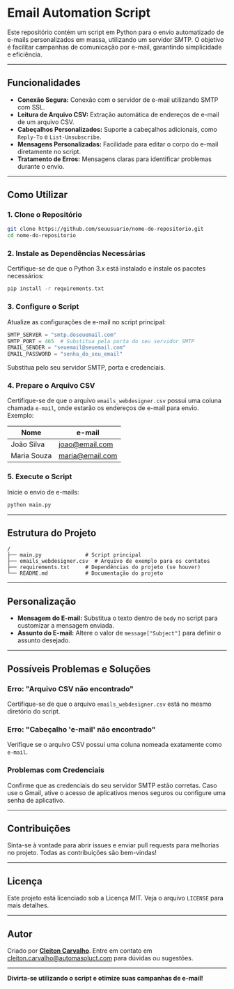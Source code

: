 # Email Automation Script

Este repositório contém um script em Python para o envio automatizado de e-mails personalizados em massa, utilizando um servidor SMTP. O objetivo é facilitar campanhas de comunicação por e-mail, garantindo simplicidade e eficiência.

---

## Funcionalidades

- **Conexão Segura:** Conexão com o servidor de e-mail utilizando SMTP com SSL.
- **Leitura de Arquivo CSV:** Extração automática de endereços de e-mail de um arquivo CSV.
- **Cabeçalhos Personalizados:** Suporte a cabeçalhos adicionais, como `Reply-To` e `List-Unsubscribe`.
- **Mensagens Personalizadas:** Facilidade para editar o corpo do e-mail diretamente no script.
- **Tratamento de Erros:** Mensagens claras para identificar problemas durante o envio.

---

## Como Utilizar

### 1. Clone o Repositório

```bash
git clone https://github.com/seuusuario/nome-do-repositorio.git
cd nome-do-repositorio
```

### 2. Instale as Dependências Necessárias

Certifique-se de que o Python 3.x está instalado e instale os pacotes necessários:

```bash
pip install -r requirements.txt
```

### 3. Configure o Script

Atualize as configurações de e-mail no script principal:

```python
SMTP_SERVER = "smtp.doseuemail.com"
SMTP_PORT = 465  # Substitua pela porta do seu servidor SMTP
EMAIL_SENDER = "seuemail@seuemail.com"
EMAIL_PASSWORD = "senha_do_seu_email"
```

Substitua pelo seu servidor SMTP, porta e credenciais.

### 4. Prepare o Arquivo CSV

Certifique-se de que o arquivo `emails_webdesigner.csv` possui uma coluna chamada `e-mail`, onde estarão os endereços de e-mail para envio. Exemplo:

| Nome         | e-mail               |
|--------------|----------------------|
| João Silva   | joao@email.com       |
| Maria Souza  | maria@email.com      |

### 5. Execute o Script

Inicie o envio de e-mails:

```bash
python main.py
```

---

## Estrutura do Projeto

```
/
├── main.py              # Script principal
├── emails_webdesigner.csv  # Arquivo de exemplo para os contatos
├── requirements.txt     # Dependências do projeto (se houver)
└── README.md            # Documentação do projeto
```

---

## Personalização

- **Mensagem do E-mail:** Substitua o texto dentro de `body` no script para customizar a mensagem enviada.
- **Assunto do E-mail:** Altere o valor de `message["Subject"]` para definir o assunto desejado.

---

## Possíveis Problemas e Soluções

### Erro: "Arquivo CSV não encontrado"
Certifique-se de que o arquivo `emails_webdesigner.csv` está no mesmo diretório do script.

### Erro: "Cabeçalho 'e-mail' não encontrado"
Verifique se o arquivo CSV possui uma coluna nomeada exatamente como `e-mail`.

### Problemas com Credenciais
Confirme que as credenciais do seu servidor SMTP estão corretas. Caso use o Gmail, ative o acesso de aplicativos menos seguros ou configure uma senha de aplicativo.

---

## Contribuições

Sinta-se à vontade para abrir issues e enviar pull requests para melhorias no projeto. Todas as contribuições são bem-vindas!

---

## Licença

Este projeto está licenciado sob a Licença MIT. Veja o arquivo `LICENSE` para mais detalhes.

---

## Autor

Criado por **[Cleiton Carvalho](https://github.com/cleitonpcarvalho)**. Entre em contato em [cleiton.carvalho@automasoluct.com](mailto:cleiton.carvalho@automasoluct.com) para dúvidas ou sugestões.

---

**Divirta-se utilizando o script e otimize suas campanhas de e-mail!**

